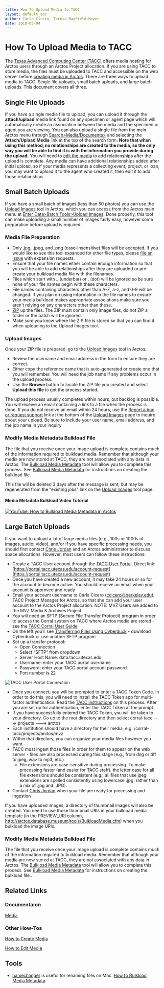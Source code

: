 ```yaml
---
title: How To Upload Media to TACC
layout: default_toc
author: Carla Cicero, Teresa Mayfield-Meyer
date: 2018-05-04
---
```


# How To Upload Media to TACC

The [Texas Advanced Computing Center (TACC)](https://www.tacc.utexas.edu/) offers media hosting for Arctos users through an Arctos Project allocation. If you are using TACC to store media, the files must be uploaded to TACC and accessible on the web server before [creating media in Arctos](/how_to/How-to-Create-Media-Images.html). There are three ways to upload media to TACC: Single file uploads, small batch uploads, and large batch uploads. This document covers all three.

## Single File Uploads
If you have a single media file to upload, you can upload it through the **attach/upload** media link found on any specimen or agent page which will automatically create an association between the media and the specimen or agent you are viewing. You can also upload a single file from the main Arctos menu through [Search>Media/Documents>](http://arctos.database.museum/MediaSearch.cfm) and selecting the **Attach/Upload Media** link at the top of the search form. **Note that when using this method, no relationships are created to the media, so the only way you will be able to find it is with the information you provide during the upload.** You will need to [edit the media](/how_to/How-to-Edit-Media) to add relationships after the upload is complete. Any media can have additional relationships added after initial upload, so if your media represents a collecting event, project, or loan, you may want to upload it to the agent who created it, then edit it to add those relationships.

## Small Batch Uploads
If you have a small batch of images (less than 50 photos) you can use the [Upload Images](http://arctos.database.museum/tools/uploadMedia.cfm) tool in Arctos, which you can access from the Arctos main menu at [Enter Data>Batch Tools>Upload Images](http://arctos.database.museum/tools/uploadMedia.cfm). Done properly, this tool can make uploading a small number of images fairly easy, however some preparation before upload is required.

### Media File Preparation
  * Only .jpg, .jpeg, and .png (case-insensitive) files will be accepted. If you would like to see this tool expanded for other file types, please [file an Issue](/blob/gh-pages/_how_to/How-to-Use-Issues-in-Arctos/how-to-file-an-issue) with expansion requests.
  * Ensure that your file names either contain enough information so that you will be able to add relationships after they are uploaded or pre-create your bulkload media file with the filenames.
  * Files which start with _ (underbar) or . (dot) will be ignored so be sure none of your file names begin with these characters.
  * File names containing characters other than A-Z, a-z, and 0-9 will be changed. If you plan on using information in the file names to ensure your media bulkload makes appropriate associations make sure you aren't relying on any characters other than these.
  * [ZIP](https://support.microsoft.com/en-us/help/14200/windows-compress-uncompress-zip-files) up the files. The ZIP must contain only image files, do not ZIP a folder or the batch will be ignored.
  * Make sure you know where the ZIP file is stored so that you can find it when uploading to the Upload Images tool.

### Upload Images
Once your ZIP file is prepared, go to the [Upload Images](http://arctos.database.museum/tools/uploadMedia.cfm) tool in Arctos.

  * Review the username and email address in the form to ensure they are correct.
  * Either copy the reference name that is auto-generated or create one that you will remember. You will need the job name if any problems occur in the upload process.
  * Use the **Browse** button to locate the ZIP file you created and select **Upload this file** to get the process started.

The upload process usually completes within hours, but backlog is possible.  You will receive an email containing a link to a file when the process is done. If you do not receive an email within 24 hours, use the  [Report a bug or request support](http://arctos.database.museum/contact.cfm?ref=/tools/uploadMedia.cfm) link at the bottom of the [Upload Images](http://arctos.database.museum/tools/uploadMedia.cfm) page to inquire about your upload. Be sure to include your user name, email address, and the job name in your inquiry.

### Modify Media Metadata Bulkload File

The file that you receive once your image upload is complete contains much of the information required to bulkload media.  Remember that although your media are now stored at TACC, they are not associated with any data in Arctos. The [Bulkload Media Metadata](http://arctos.database.museum/tools/BulkloadMedia.cfm) tool will allow you to complete this process. See [Bulkload Media Metadata](/how_to/How-to-Bulkload-Media-Metadata) for instructions on creating the bulkload file.

This file will be deleted 3 days after the message is sent, but may be regenerated from the "existing jobs" link on the [Upload Images](http://arctos.database.museum/tools/uploadMedia.cfm) tool page. 
  
  
#### Media Metadata Bulkload Video Tutorial ####

[![YouTube: How to Bulkload Media Metadata in Arctos](https://i9.ytimg.com/vi/JkiRIH-JgYg/mq2.jpg?sqp=CPb5p_EF&rs=AOn4CLDXNJizQ4dIml0cRIwFts7fEgtVFQ)](https://www.youtube.com/watch?v=JkiRIH-JgYg)

## Large Batch Uploads
If you want to upload a lot of large media files (e.g., 100s or 1000s of images, audio, video), and/or if you have specific processing needs, you should first contact [Chris Jordan](https://www.tacc.utexas.edu/about/directory/chris-jordan) and an Arctos administrator to discuss space allocations. However, most users can follow these instructions:

* Create a TACC User account through the [TACC User Portal](http://portal.tacc.utexas.edu). Direct link: [https://portal.tacc.utexas.edu/account-request](https://portal.tacc.utexas.edu/account-request)
* Once you have created a new account, it may take 24 hours or so for the account to become active. You should receive an email when your account is approved and ready
* Email your account username to Carla Cicero ([ccicero@berkeley.edu](mailto:ccicero@berkeley.edu)), TACC Project Manager for Arctos, so that she can add your user account to the Arctos Project allocation. NOTE: MVZ Users are added to the MVZ Media & Archives Project.
* You will need an SFTP (Secure File Transfer Protocol) program in order to access the Corral system on TACC where Arctos media are stored - see the [TACC Corral User Guide](https://portal.tacc.utexas.edu/user-guides/corral)
 * On the left you’ll see [Transferring Files Using Cyberduck](https://portal.tacc.utexas.edu/user-guides/corral#cyberduck) - download Cyberduck or use another SFTP program
* Set up a transfer protocol:
    * Open Connection
    * Select “SFTP” from dropdown
    * Server Host Name:  data.tacc.utexas.edu
    * Username: enter your TACC portal username
    * Password: enter your TACC portal account password
    * Port number is 22

![TACC User Portal Connection](https://raw.githubusercontent.com/ArctosDB/documentation-wiki/gh-pages/tutorial_images/TACC_user_portal_connection.png)

* Once you connect, you will be prompted to enter a TACC Token Code. In order to do this, you will need to install the TACC Token app for multi-factor authentication. Read the [TACC instructions](https://portal.tacc.utexas.edu/tutorials/multifactor-authentication) on this process. After you are set up for authentication, enter the TACC Token at the prompt.
* If you have successfully entered the TACC Token, you will be taken to your directory. Go up to the root directory and then select corral-tacc ---> projects ---> arctos
* Each institution should have a directory for their media, e.g, /corral-tacc/projects/arctos/mvz
* Within that directory, you can organize your media files however you want
* TACC must ingest those files in order for them to appear on the web server - files are also processed during this stage (e.g., from dng or tiff to jpeg, wav to mp3, etc.)
    * File extensions are case-sensitive during processing. To make processing faster (and easier for TACC staff), the letter case for all file extensions should be consistent (e.g., all files that use jpeg extensions are spelled consistently using lowercase .jpg, rather than a mix of .jpg and .JPG).
 * Contact [Chris Jordan](https://www.tacc.utexas.edu/about/directory/chris-jordan) when your file are ready for processing and ingestion

If you have uploaded images, a directory of thumbnail images will also be created. You need to use those thumbnail URIs in your bulkload media template (in the PREVIEW_URI column, http://arctos.database.museum/tools/BulkloadMedia.cfm) when you bulkload the image URIs.

### Modify Media Metadata Bulkload File

The file that you receive once your image upload is complete contains much of the information required to bulkload media.  Remember that although your media are now stored at TACC, they are not associated with any data in Arctos. The [Bulkload Media Metadata](http://arctos.database.museum/tools/BulkloadMedia.cfm) tool will allow you to complete this process. See [Bulkload Media Metadata](/how_to/How-to-Bulkload-Media-Metadata) for instructions on creating the bulkload file..

## Related Links
### Documentaion
[Media](documentation-wiki/documentation/media)

### Other How-Tos
[How to Create Media](/how_to/How-to-Create-Media-Images)

[How to Edit Media](/how_to/How-to-Edit-Media)

## Tools
* [namechanger](https://mrrsoftware.com/namechanger/) is useful for renaming files on Mac.
[How to Bulkload Media Metadata](/how_to/How-to-Bulkload-Media-Metadata)


